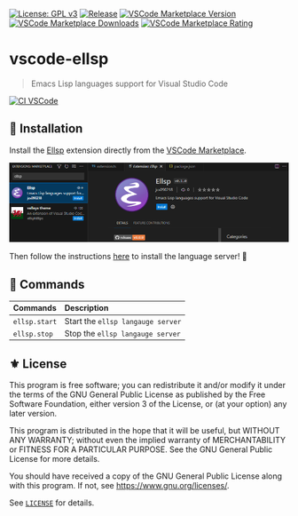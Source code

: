[![License: GPL v3](https://img.shields.io/badge/License-GPL%20v3-blue.svg)](https://www.gnu.org/licenses/gpl-3.0)
[![Release](https://img.shields.io/github/release/elisp-lsp/vscode-ellsp.svg?logo=github)](https://github.com/elisp-lsp/vscode-ellsp/releases/latest)
[![VSCode Marketplace Version](https://img.shields.io/visual-studio-marketplace/v/jcs090218.Ellsp?label=VSCode%20Marketplace&logo=visualstudiocode)](https://marketplace.visualstudio.com/items?itemName=jcs090218.Ellsp)
[![VSCode Marketplace Downloads](https://img.shields.io/visual-studio-marketplace/d/jcs090218.Ellsp)](https://marketplace.visualstudio.com/items?itemName=jcs090218.Ellsp)
[![VSCode Marketplace Rating](https://img.shields.io/visual-studio-marketplace/r/jcs090218.Ellsp)](https://marketplace.visualstudio.com/items?itemName=jcs090218.Ellsp)

# vscode-ellsp
> Emacs Lisp languages support for Visual Studio Code

[![CI VSCode](https://github.com/elisp-lsp/vscode-ellsp/actions/workflows/test-vscode.yml/badge.svg)](https://github.com/elisp-lsp/vscode-ellsp/actions/workflows/test-vscode.yml)

## 💾 Installation

Install the [Ellsp][] extension directly from the [VSCode Marketplace][].

<img alt="installation" src="./etc/installation.png"/>

Then follow the instructions [here](https://github.com/elisp-lsp/ellsp#-installation)
to install the language server! 🎉

## 📇 Commands

| Commands      | Description                        |
|:--------------|:-----------------------------------|
| `ellsp.start` | Start the `ellsp langauge server`  |
| `ellsp.stop`  | Stop the `ellsp langauge server`   |

## ⚜️ License

This program is free software; you can redistribute it and/or modify
it under the terms of the GNU General Public License as published by
the Free Software Foundation, either version 3 of the License, or
(at your option) any later version.

This program is distributed in the hope that it will be useful,
but WITHOUT ANY WARRANTY; without even the implied warranty of
MERCHANTABILITY or FITNESS FOR A PARTICULAR PURPOSE.  See the
GNU General Public License for more details.

You should have received a copy of the GNU General Public License
along with this program.  If not, see <https://www.gnu.org/licenses/>.

See [`LICENSE`](./LICENSE) for details.


<!-- Links -->

[Ellsp]: https://marketplace.visualstudio.com/items?itemName=jcs090218.Ellsp
[VSCode Marketplace]: https://marketplace.visualstudio.com/vscode

